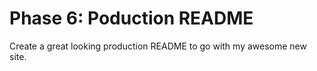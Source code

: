 # Phase 6: Poduction README

Create a great looking production README to go with my awesome new site.
